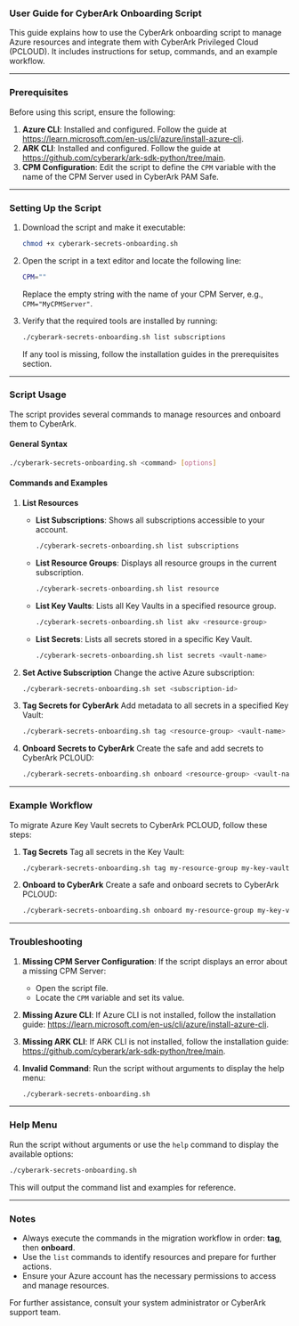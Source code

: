 ### User Guide for CyberArk Onboarding Script

This guide explains how to use the CyberArk onboarding script to manage Azure resources and integrate them with CyberArk Privileged Cloud (PCLOUD). It includes instructions for setup, commands, and an example workflow.

---

### Prerequisites

Before using this script, ensure the following:

1. **Azure CLI**: Installed and configured. Follow the guide at https://learn.microsoft.com/en-us/cli/azure/install-azure-cli.
2. **ARK CLI**: Installed and configured. Follow the guide at https://github.com/cyberark/ark-sdk-python/tree/main.
3. **CPM Configuration**: Edit the script to define the `CPM` variable with the name of the CPM Server used in CyberArk PAM Safe.

---

### Setting Up the Script

1. Download the script and make it executable:
   ```bash
   chmod +x cyberark-secrets-onboarding.sh
   ```
2. Open the script in a text editor and locate the following line:
   ```bash
   CPM=""
   ```
   Replace the empty string with the name of your CPM Server, e.g., `CPM="MyCPMServer"`.

3. Verify that the required tools are installed by running:
   ```bash
   ./cyberark-secrets-onboarding.sh list subscriptions
   ```
   If any tool is missing, follow the installation guides in the prerequisites section.

---

### Script Usage

The script provides several commands to manage resources and onboard them to CyberArk.

#### General Syntax
```bash
./cyberark-secrets-onboarding.sh <command> [options]
```

#### Commands and Examples

1. **List Resources**
   - **List Subscriptions**: Shows all subscriptions accessible to your account.
     ```bash
     ./cyberark-secrets-onboarding.sh list subscriptions
     ```
   - **List Resource Groups**: Displays all resource groups in the current subscription.
     ```bash
     ./cyberark-secrets-onboarding.sh list resource
     ```
   - **List Key Vaults**: Lists all Key Vaults in a specified resource group.
     ```bash
     ./cyberark-secrets-onboarding.sh list akv <resource-group>
     ```
   - **List Secrets**: Lists all secrets stored in a specific Key Vault.
     ```bash
     ./cyberark-secrets-onboarding.sh list secrets <vault-name>
     ```

2. **Set Active Subscription**
   Change the active Azure subscription:
   ```bash
   ./cyberark-secrets-onboarding.sh set <subscription-id>
   ```

3. **Tag Secrets for CyberArk**
   Add metadata to all secrets in a specified Key Vault:
   ```bash
   ./cyberark-secrets-onboarding.sh tag <resource-group> <vault-name>
   ```

4. **Onboard Secrets to CyberArk**
   Create the safe and add secrets to CyberArk PCLOUD:
   ```bash
   ./cyberark-secrets-onboarding.sh onboard <resource-group> <vault-name>
   ```

---

### Example Workflow

To migrate Azure Key Vault secrets to CyberArk PCLOUD, follow these steps:

1. **Tag Secrets**
   Tag all secrets in the Key Vault:
   ```bash
   ./cyberark-secrets-onboarding.sh tag my-resource-group my-key-vault
   ```

2. **Onboard to CyberArk**
   Create a safe and onboard secrets to CyberArk PCLOUD:
   ```bash
   ./cyberark-secrets-onboarding.sh onboard my-resource-group my-key-vault
   ```

---

### Troubleshooting

1. **Missing CPM Server Configuration**:
   If the script displays an error about a missing CPM Server:
   - Open the script file.
   - Locate the `CPM` variable and set its value.

2. **Missing Azure CLI**:
   If Azure CLI is not installed, follow the installation guide: https://learn.microsoft.com/en-us/cli/azure/install-azure-cli.

3. **Missing ARK CLI**:
   If ARK CLI is not installed, follow the installation guide: https://github.com/cyberark/ark-sdk-python/tree/main.

4. **Invalid Command**:
   Run the script without arguments to display the help menu:
   ```bash
   ./cyberark-secrets-onboarding.sh
   ```

---

### Help Menu

Run the script without arguments or use the `help` command to display the available options:
```bash
./cyberark-secrets-onboarding.sh
```

This will output the command list and examples for reference.

---

### Notes

- Always execute the commands in the migration workflow in order: **tag**, then **onboard**.
- Use the `list` commands to identify resources and prepare for further actions.
- Ensure your Azure account has the necessary permissions to access and manage resources.

For further assistance, consult your system administrator or CyberArk support team.

